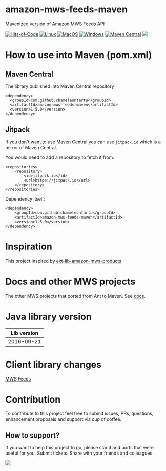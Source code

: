 # amazon-mws-feeds-maven
Mavenized version of Amazon MWS Feeds API

[![Hits-of-Code](https://hitsofcode.com/github/chameleontartu/amazon-mws-feeds-maven)](https://hitsofcode.com/view/github/chameleontartu/amazon-mws-feeds-maven)
[![Linux](https://github.com/ChameleonTartu/amazon-mws-feeds-maven/actions/workflows/linux.yml/badge.svg)](https://github.com/ChameleonTartu/amazon-mws-feeds-maven/actions/workflows/linux.yml)
[![MacOS](https://github.com/ChameleonTartu/amazon-mws-feeds-maven/actions/workflows/macos.yml/badge.svg)](https://github.com/ChameleonTartu/amazon-mws-feeds-maven/actions/workflows/macos.yml)
[![Windows](https://github.com/ChameleonTartu/amazon-mws-feeds-maven/actions/workflows/windows.yml/badge.svg)](https://github.com/ChameleonTartu/amazon-mws-feeds-maven/actions/workflows/windows.yml)
[![Maven Central](https://maven-badges.herokuapp.com/maven-central/com.github.chameleontartu/amazon-mws-feeds-maven/badge.svg)](https://maven-badges.herokuapp.com/maven-central/com.github.chameleontartu/amazon-mws-feeds-maven/)
[![](https://jitpack.io/v/ChameleonTartu/amazon-mws-feeds-maven.svg)](https://jitpack.io/#ChameleonTartu/amazon-mws-feeds-maven)

# How to use into Maven (pom.xml)

## Maven Central

The library published into Maven Central repository

```
<dependency>
  <groupId>com.github.chameleontartu</groupId>
  <artifactId>amazon-mws-feeds-maven</artifactId>
  <version>1.5.0</version>
</dependency>
```

## Jitpack

If you don't want to use Maven Central you can use `jitpack.io` which is a mirror of Maven Central.

You would need to add a repository to fetch it from.

```
<repositories>
    <repository>
        <id>jitpack.io</id>
        <url>https://jitpack.io</url>
    </repository>
</repositories>
```

Dependency itself:
```
<dependency>
    <groupId>com.github.chameleontartu</groupId>
    <artifactId>amazon-mws-feeds-maven</artifactId>
    <version>1.5.0</version>
</dependency>
```

# Inspiration

This project inspired by [ext-lib-amazon-mws-products](https://github.com/trifonnt/ext-lib-amazon-mws-products)

# Docs and other MWS projects

The other MWS projects that ported from Ant to Maven. See [docs](https://github.com/ChameleonTartu/amazon-mws-docs).


# Java library version

| Lib version |
|-------------|
| 2016-09-21  |

# Client library changes

[MWS Feeds](https://docs.developer.amazonservices.com/en_US/feeds/Feeds_ClientLibraries.html)

# Contribution

To contribute to this project feel free to submit issues, PRs, questions, enhancement proposals and support via cup of coffee.

## How to support?

If you want to help this project to go, please star it and ports that were useful for you. Submit tickets. Share with your friends and colleagues.

<a href="https://www.buymeacoffee.com/chameleontartu"><img src="https://img.buymeacoffee.com/button-api/?text=Buy me a coffee&emoji=&slug=chameleontartu&button_colour=40DCA5&font_colour=ffffff&font_family=Cookie&outline_colour=000000&coffee_colour=FFDD00"></a>
